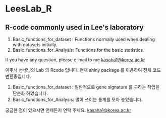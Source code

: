 # LeesLab_R

## R-code commonly used in Lee's laboratory
1. Basic_functions_for_dataset : Functions normally used when dealing with datasets initially.
2. Basic_functions_for_Analysis: Functions for the basic statistics.

If you have any question, please e-mail to me 
kasaha1@korea.ac.kr

이주석 선생님의 Lab 의 Rcode 입니다. 현재 shiny package 를 이용하여 전체 코드 변환중입니다.
1. Basic_functions_for_dataset : 일반적으로 gene signature 를 구하는 작업을 단순화 하였습니다.
2. Basic_functions_for_Analysis: 많이 쓰이는 통계를 모아 놓았습니다.

궁금한 점이 있으시면 언제든지 연락 주세요.
kasaha1@korea.ac.kr

